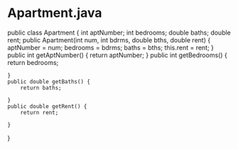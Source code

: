 # Apartment.java

public class Apartment {
    int aptNumber;
    int bedrooms;
    double baths;
    double rent;
    public Apartment(int num, int bdrms, double bths, double rent) {
        aptNumber = num;
        bedrooms = bdrms;
        baths = bths;
        this.rent = rent;
    }
    public int getAptNumber() {
        return aptNumber;
    }
    public int getBedrooms() {
        return bedrooms;

    }
    public double getBaths() {
        return baths;

    }
    public double getRent() {
        return rent;
        
    }

}
